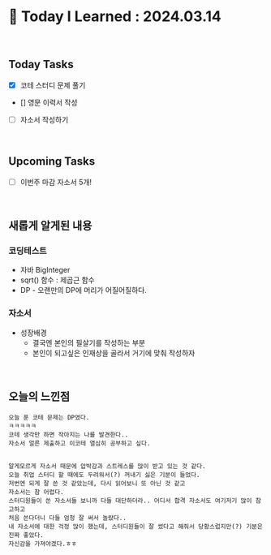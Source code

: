 # 📌 Today I Learned : 2024.03.14

<br>

## Today Tasks

- [x]  코테 스터디 문제 풀기
- []  영문 이력서 작성
- [ ]  자소서 작성하기


<br>

## Upcoming Tasks

- [ ]  이번주 마감 자소서 5개!

<br>

## 새롭게 알게된 내용

### 코딩테스트
- 자바 BigInteger
- sqrt() 함수 : 제곱근 함수
- DP - 오랜만의 DP에 머리가 어질어질하다.

### 자소서
- 성장배경
  - 결국엔 본인의 필살기를 작성하는 부분
  - 본인이 되고싶은 인재상을 골라서 거기에 맞춰 작성하자



<br>

## 오늘의 느낀점
```
오늘 푼 코테 문제는 DP였다.
ㅋㅋㅋㅋㅋ
코테 생각만 하면 작아지는 나를 발견한다..
자소서 얼른 제출하고 이코테 열심히 공부하고 싶다.


알게모르게 자소서 때문에 압박감과 스트레스를 많이 받고 있는 것 같다.
오늘 취업 스터디 할 때에도 두려워서(?) 꺼내기 싫은 기분이 들었다.
저번엔 되게 잘 쓴 것 같았는데, 다시 읽어보니 또 아닌 것 같고
자소서는 참 어렵다.
스터디원들이 쓴 자소서들 보니까 다들 대단하더라.. 어디서 합격 자소서도 여기저기 많이 참고하고
처음 쓴다더니 다들 엄청 잘 써서 놀랐다..
내 자소서에 대한 걱정 많이 했는데, 스터디원들이 잘 썼다고 해줘서 당황스럽지만(?) 기분은 진짜 좋았다.
자신감을 가져야겠다.ㅎㅎ

```

